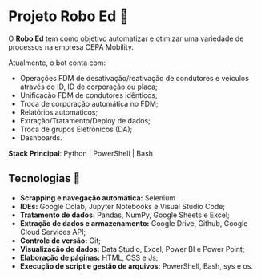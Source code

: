 # Projeto Robo Ed 🤖

O **Robo Ed** tem como objetivo automatizar e otimizar uma variedade de processos na empresa CEPA Mobility.

Atualmente, o bot conta com:

- Operações FDM de desativação/reativação de condutores e veículos através do ID, ID de corporação ou placa;
- Unificação FDM de condutores idênticos;
- Troca de corporação automática no FDM;
- Relatórios automáticos;
- Extração/Tratamento/Deploy de dados;
- Troca de grupos Eletrônicos (DA);
- Dashboards.

**Stack Principal**: Python | PowerShell | Bash

## Tecnologias 🚀

- **Scrapping e navegação automática:** Selenium
- **IDEs:** Google Colab, Jupyter Notebooks e Visual Studio Code;
- **Tratamento de dados:** Pandas, NumPy, Google Sheets e Excel;
- **Extração de dados e armazenamento:** Google Drive, Github, Google Cloud Services API;
- **Controle de versão:** Git;
- **Visualização de dados:** Data Studio, Excel, Power BI e Power Point;
- **Elaboração de páginas:** HTML, CSS e Js;
- **Execução de script e gestão de arquivos:** PowerShell, Bash, sys e os.
